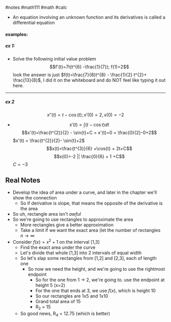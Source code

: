 #notes #math111 #math #calc
- An equation involving an unknown function and its derivatives is called a differential equation

#### examples:
##### ex 1:
- Solve the following initial value problem$$f'(t)=7t(t^{6} -\frac{1}{7}); f(1)=2$$
look the answer is just $f(t)=\frac{7}{8}t^{8} - \frac{1}{2} t^{2}+ \frac{13}{8}$, I did it on the whiteboard and do NOT feel like typing it out here. 
- ---
##### ex 2
$$x''(t)=t-\cos{(t)}; x'(0)=2, x(0)= -2$$
- $$x'(t)=\int(t-\cos{t})dt$$
$$x'(t)=\frac{t^{2}}{2} - \sin{t}+C = x'(t)=0 = \frac{0}{2}-0+2$$
$x'(t) = \frac{t^{2}}{2}- \sin{t}+2$
$$x(t)=\frac{t^{3}}{6} +\cos{t} + 2t+C$$
$$x(0)=-2 || \frac{0}{6} + 1 +C$$
$C=-3$


## Real Notes
- Develop the idea of area under a curve, and later in the chapter we'll show the connection
	- So if derivative is slope, that means the opposite of the derivative is the area
- So uh, rectangle area isn't *awful*
- So we're going to use rectangles to approximate the area
	- More rectangles give a better approximation
	- Take a limit if we want the exact area (let the number of rectangles $n\to \infty$ 
- Consider $f(x)=x^{2}+1$ on the interval \[1,3] 
	- Find the exact area under the curve
	- Let's divide that whole \[1,3] into 2 intervals of equal width
	- So let's slap some rectangles from \[1,2] and \[2,3], each of length one
		- So now we need the height, and we're going to use the rightmost endpoint
			- So for the one from 1 $\to$ 2, we're going to. use the endpoint at height 5 (x=2)
			- For the one that ends at 3, we use $f(x)$, which is height 10
			- So our rectangles are 1x5 and 1x10
			- Grand total area of 15
			- R<sub>2</sub> = 15
	- So good news, R<sub>4</sub> = 12.75 (which is better)
